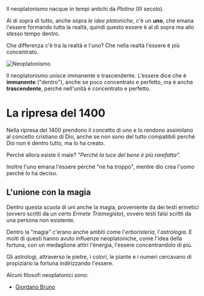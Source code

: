 Il neoplatonismo nacque in tempi antichi da *Plotino* (III secolo).

Al di sopra di tutto, anche sopra *le idee platoniche*, c'è un **uno**, che emana l'essere formando tutta la realtà, quindi questo essere è al di sopra ma allo stesso tempo dentro.

Che differenza c'è tra la realtà e l'uno? Che nella realtà l'essere è più concentrato.

![Neoplatonismo](Neoplatonismo.canvas)

Il neoplatonismo unisce immanente e trascendente. L'essere dice che è **immanente** ("dentro"), anche se poco concentrato e perfetto, ma è anche **trascendente**, perché nell'unità è concentrato e perfetto.
# La ripresa del 1400
Nella ripresa del 1400 prendono il concetto di uno e lo rendono assimilano al concetto cristiano di Dio, anche se non sono del tutto compatibili perché Dio non è dentro tutto, ma lo ha creato.

Perché allora esiste il male? *"Perché la luce del bene è più rarefatta"*.

Inoltre l'uno emana l'essere perché "ne ha troppo", mentre dio crea l'uomo perché lo ha deciso.
## L'unione con la magia
Dentro questa scuola di unì anche la magia, proveniente da dei testi ermetici (ovvero scritti da un certo *Ermete Trismegisto*), ovvero testi falsi scritti da una persona non esistente.

Dentro la "magia" c'erano anche ambiti come l'*erboristeria*, l'*astrologia*. E molti di questi hanno avuto influenze neoplatoniche, come l'idea della fortuna, con un medaglione attiri l'energia, l'essere concentrandolo di più.

Gli astrologi, attraverso le pietre, i colori, le piante e i numeri cercavano di propiziarsi la fortuna indirizzando l'essere.

Alcuni filosofi neoplatonici sono:
- [Giordano Bruno](Giordano%20Bruno.md)